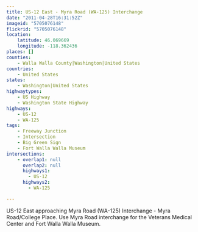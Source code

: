 ```yaml
---
title: US-12 East - Myra Road (WA-125) Interchange
date: "2011-04-28T16:31:52Z"
imageid: "5705076148"
flickrid: "5705076148"
location:
    latitude: 46.069669
    longitude: -118.362436
places: []
counties:
    - Walla Walla County|Washington|United States
countries:
    - United States
states:
    - Washington|United States
highwaytypes:
    - US Highway
    - Washington State Highway
highways:
    - US-12
    - WA-125
tags:
    - Freeway Junction
    - Intersection
    - Big Green Sign
    - Fort Walla Walla Museum
intersections:
    - overlap1: null
      overlap2: null
      highways1:
        - US-12
      highways2:
        - WA-125

---
```

US-12 East approaching Myra Road (WA-125) Interchange - Myra Road/College Place.  Use Myra Road interchange for the Veterans Medical Center and Fort Walla Walla Museum.